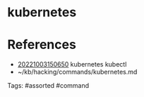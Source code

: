 # kubernetes

# References
- [20221003150650](/zet/20221003150650/README.md) kubernetes kubectl
- ~/kb/hacking/commands/kubernetes.md

Tags:
    #assorted #command
